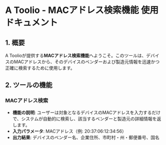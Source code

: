 # A Toolio - MACアドレス検索機能 使用ドキュメント

## 1. 概要

A Toolioが提供する**MACアドレス検索機能**へようこそ。このツールは、デバイスのMACアドレスから、そのデバイスのベンダーおよび製造元情報を迅速かつ正確に検索するために使用します。

## 2. ツールの機能

### MACアドレス検索

- **機能の説明**: ユーザーは対象となるデバイスのMACアドレスを入力するだけで、システムが自動的に検索し、該当するベンダーと製造元の詳細情報を返します。
- **入力パラメータ**: MACアドレス（例: 20:37:06:12:34:56）
- **出力結果**: デバイスのベンダー名、企業住所、市町村・州・郵便番号、国名